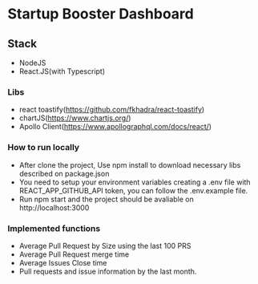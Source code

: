 # Startup Booster Dashboard


## Stack
- NodeJS
- React.JS(with Typescript)

### Libs
- react toastify(https://github.com/fkhadra/react-toastify)
- chartJS(https://www.chartjs.org/)
- Apollo Client(https://www.apollographql.com/docs/react/)

### How to run locally
- After clone the project, Use npm install to download necessary libs described on package.json
- You need to setup your environment variables creating a .env file with REACT_APP_GITHUB_API token, you can follow the .env.example file.
- Run npm start and the project should be avaliable on http://localhost:3000

### Implemented functions

- Average Pull Request by Size using the last 100 PRS
- Average Pull Request merge time
- Average Issues Close time
- Pull requests and issue information by the last month.
